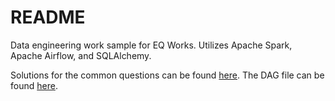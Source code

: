 # README

Data engineering work sample for EQ Works. Utilizes Apache Spark, Apache Airflow, and SQLAlchemy. 

Solutions for the common questions can be found [here](https://github.com/wemoveon2/data_eng_work_sample/blob/main/common_problems.ipynb).
The DAG file can be found [here](https://github.com/wemoveon2/data_eng_work_sample/blob/main/dag_candidate_final.py).


